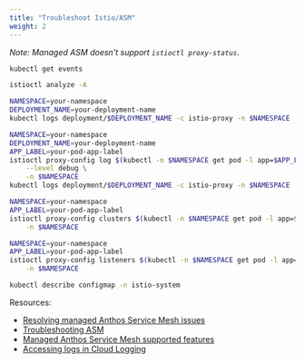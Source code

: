 ```yaml
---
title: "Troubleshoot Istio/ASM"
weight: 2
---
```


_Note: Managed ASM doesn't support `istioctl proxy-status`._

```Bash
kubectl get events
```

```Bash
istioctl analyze -A
```

```Bash
NAMESPACE=your-namespace
DEPLOYMENT_NAME=your-deployment-name
kubectl logs deployment/$DEPLOYMENT_NAME -c istio-proxy -n $NAMESPACE
```

```Bash
NAMESPACE=your-namespace
DEPLOYMENT_NAME=your-deployment-name
APP_LABEL=your-pod-app-label
istioctl proxy-config log $(kubectl -n $NAMESPACE get pod -l app=$APP_LABEL -o jsonpath={.items..metadata.name}) \
    --level debug \
    -n $NAMESPACE
kubectl logs deployment/$DEPLOYMENT_NAME -c istio-proxy -n $NAMESPACE
```

```Bash
NAMESPACE=your-namespace
APP_LABEL=your-pod-app-label
istioctl proxy-config clusters $(kubectl -n $NAMESPACE get pod -l app=$APP_LABEL -o jsonpath={.items..metadata.name}) \
    -n $NAMESPACE
```

```Bash
NAMESPACE=your-namespace
APP_LABEL=your-pod-app-label
istioctl proxy-config listeners $(kubectl -n $NAMESPACE get pod -l app=$APP_LABEL -o jsonpath={.items..metadata.name}) \
    -n $NAMESPACE
```

```Bash
kubectl describe configmap -n istio-system
```

Resources:
- [Resolving managed Anthos Service Mesh issues](https://cloud.google.com/service-mesh/docs/managed/troubleshoot)
- [Troubleshooting ASM](https://cloud.google.com/service-mesh/docs/troubleshooting/troubleshoot-intro)
- [Managed Anthos Service Mesh supported features](https://cloud.google.com/service-mesh/docs/managed/supported-features-mcp)
- [Accessing logs in Cloud Logging](https://cloud.google.com/service-mesh/docs/observability/accessing-logs)
